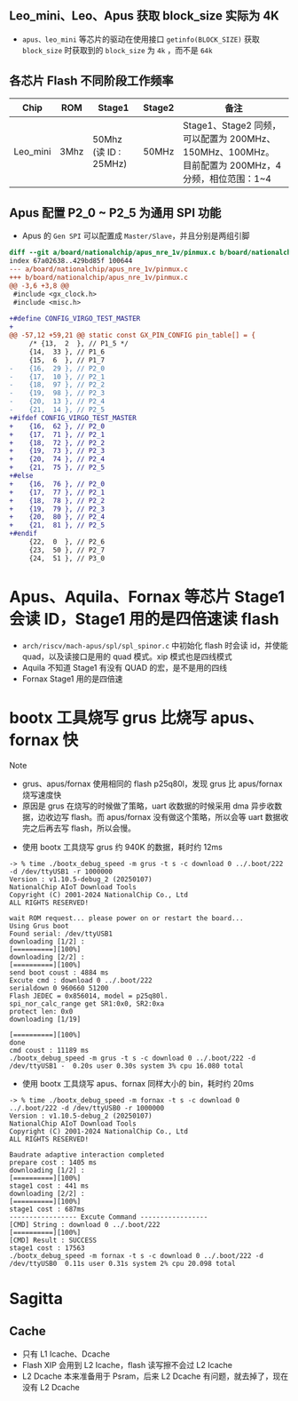 
## Leo_mini、Leo、Apus 获取 block_size 实际为 4K
- `apus、leo_mini`  等芯片的驱动在使用接口 ` getinfo(BLOCK_SIZE) ` 获取 `block_size` 时获取到的 `block_size`  为 `4k` ，而不是 `64k` 



## 各芯片 Flash 不同阶段工作频率

| Chip     | ROM  | Stage1                  | Stage2 | 备注                                                                        |
| -------- | ---- | ----------------------- | ------ | ------------------------------------------------------------------------- |
| Leo_mini | 3Mhz | 50Mhz<br>(读 ID : 25MHz) | 50MHz  | Stage1、Stage2 同频，可以配置为 200MHz、150MHz、100MHz。<br>目前配置为 200MHz，4分频，相位范围：1~4 |





## Apus 配置 P2_0 ~ P2_5 为通用 SPI 功能
- Apus 的 `Gen SPI` 可以配置成 `Master/Slave`，并且分别是两组引脚
```diff
diff --git a/board/nationalchip/apus_nre_1v/pinmux.c b/board/nationalchip/apus_nre_1v/pinmux.c
index 67a02638..429bd85f 100644
--- a/board/nationalchip/apus_nre_1v/pinmux.c
+++ b/board/nationalchip/apus_nre_1v/pinmux.c
@@ -3,6 +3,8 @@
 #include <gx_clock.h>
 #include <misc.h>
 
+#define CONFIG_VIRGO_TEST_MASTER
+
@@ -57,12 +59,21 @@ static const GX_PIN_CONFIG pin_table[] = {
     /* {13,  2  }, // P1_5 */
     {14,  33 }, // P1_6
     {15,  6  }, // P1_7
-    {16,  29 }, // P2_0
-    {17,  10 }, // P2_1
-    {18,  97 }, // P2_2
-    {19,  98 }, // P2_3
-    {20,  13 }, // P2_4
-    {21,  14 }, // P2_5
+#ifdef CONFIG_VIRGO_TEST_MASTER
+    {16,  62 }, // P2_0
+    {17,  71 }, // P2_1
+    {18,  72 }, // P2_2
+    {19,  73 }, // P2_3
+    {20,  74 }, // P2_4
+    {21,  75 }, // P2_5
+#else
+    {16,  76 }, // P2_0
+    {17,  77 }, // P2_1
+    {18,  78 }, // P2_2
+    {19,  79 }, // P2_3
+    {20,  80 }, // P2_4
+    {21,  81 }, // P2_5
+#endif
     {22,  0  }, // P2_6
     {23,  50 }, // P2_7
     {24,  51 }, // P3_0
```




# Apus、Aquila、Fornax 等芯片 Stage1 会读 ID，Stage1 用的是四倍速读 flash
- `arch/riscv/mach-apus/spl/spl_spinor.c` 中初始化 flash 时会读 id，并使能 quad，以及读接口是用的 quad 模式。xip 模式也是四线模式 
- Aquila 不知道 Stage1 有没有 QUAD 的宏，是不是用的四线
- Fornax Stage1 用的是四倍速 



# bootx 工具烧写 grus 比烧写 apus、fornax 快

> [!Note] 
>  -  grus、apus/fornax 使用相同的 flash p25q80l，发现 grus 比 apus/fornax 烧写速度快
>  - 原因是 grus 在烧写的时候做了策略，uart 收数据的时候采用 dma 异步收数据，边收边写 flash。而 apus/fornax 没有做这个策略，所以会等 uart 数据收完之后再去写 flash，所以会慢。



- 使用 bootx 工具烧写 grus 约 940K 的数据，耗时约 12ms
```
-> % time ./bootx_debug_speed -m grus -t s -c download 0 ../.boot/222 -d /dev/ttyUSB1 -r 1000000 
Version : v1.10.5-debug_2 (20250107)
NationalChip AIoT Download Tools
Copyright (C) 2001-2024 NationalChip Co., Ltd
ALL RIGHTS RESERVED!

wait ROM request... please power on or restart the board...
Using Grus boot
Found serial: /dev/ttyUSB1
downloading [1/2] : 
[==========][100%]
downloading [2/2] : 
[==========][100%]
send boot coust : 4884 ms
Excute cmd : download 0 ../.boot/222
serialdown 0 960660 51200
Flash JEDEC = 0x856014, model = p25q80l.
spi_nor_calc_range get SR1:0x0, SR2:0xa 
protect len: 0x0
downloading [1/19]

[==========][100%]
done
cmd coust : 11189 ms
./bootx_debug_speed -m grus -t s -c download 0 ../.boot/222 -d /dev/ttyUSB1 -  0.20s user 0.30s system 3% cpu 16.080 total
```
- 使用 bootx 工具烧写 apus、fornax 同样大小的 bin，耗时约 20ms
```
-> % time ./bootx_debug_speed -m fornax -t s -c download 0 ../.boot/222 -d /dev/ttyUSB0 -r 1000000 
Version : v1.10.5-debug_2 (20250107)
NationalChip AIoT Download Tools
Copyright (C) 2001-2024 NationalChip Co., Ltd
ALL RIGHTS RESERVED!

Baudrate adaptive interaction completed
prepare cost : 1405 ms
downloading [1/2] : 
[==========][100%]
stage1 cost : 441 ms
downloading [2/2] : 
[==========][100%]
stage1 cost : 687ms
----------------- Excute Command -----------------
[CMD] String : download 0 ../.boot/222
[==========][100%]
[CMD] Result : SUCCESS
stage1 cost : 17563
./bootx_debug_speed -m fornax -t s -c download 0 ../.boot/222 -d /dev/ttyUSB0  0.11s user 0.31s system 2% cpu 20.098 total
```




# Sagitta

## Cache
- 只有 L1 Icache、Dcache
- Flash XIP 会用到 L2 Icache，flash 读写擦不会过 L2 Icache
- L2 Dcache 本来准备用于 Psram，后来 L2 Dcache 有问题，就去掉了，现在没有 L2 Dcache